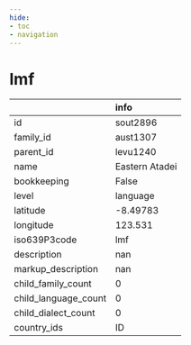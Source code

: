 ```yaml
---
hide:
- toc
- navigation
---
```

# lmf
|                      | info           |
|:---------------------|:---------------|
| id                   | sout2896       |
| family_id            | aust1307       |
| parent_id            | levu1240       |
| name                 | Eastern Atadei |
| bookkeeping          | False          |
| level                | language       |
| latitude             | -8.49783       |
| longitude            | 123.531        |
| iso639P3code         | lmf            |
| description          | nan            |
| markup_description   | nan            |
| child_family_count   | 0              |
| child_language_count | 0              |
| child_dialect_count  | 0              |
| country_ids          | ID             |